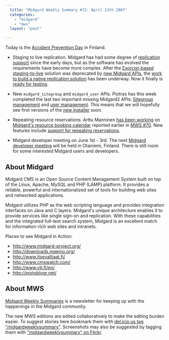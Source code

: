 ```yaml
---
  title: "Midgard Weekly Summary #72: April 13th 2007"
  categories: 
    - "midgard"
    - "mws"
  layout: "post"

---
```

Today is the [Accident Prevention Day][5] in Finland.

* Staging to live replication. Midgard has had some degree of [replication support][16] since the early days, but as the software has evolved the requirements have become more complex. After the [Exorcist-based staging-to-live][9] solution was deprecated by [new Midgard APIs][10], the [work to build a native replication solution][11] has been underway. Now it finally is [ready for testing][12].

* New `midgard_sitegroup` and `midgard_user` APIs. Piotras has this week completed the last two important missing Midgard2 APIs: [Sitegroup management][13] and [user management][14]. This means that we will hopefully see first versions of the [new installer][15] soon.

* Repeating resource reservations. Arttu Manninen [has been working][8] on [Midgard's resource booking calendar][6] reported earlier in [MWS #70][7]. New features include [support for repeating reservations][8].

* Midgard developer meeting on June 1st - 3rd. The next [Midgard developer meeting][4] will be held in Otaniemi, Finland. There is still room for some interested Midgard users and developers.

About Midgard
-------------

Midgard CMS is an Open Source Content Management System built on top of the Linux, Apache, MySQL and PHP (LAMP) platform. It provides a reliable, powerful and internationalized set of tools for building web sites and networked applications.

Midgard utilizes PHP as the web scripting language and provides integration interfaces on Java and C layers. Midgard's unique architecture enables it to provide services like single sign-on and replication. With these capabilities and the integrated full-text search system, Midgard is an excellent match for information-rich web sites and intranets.

Places to see Midgard in Action:

* <http://www.midgard-project.org/>
* <http://downloads.maemo.org/>
* <http://www.itsevaltiaat.fi/>
* <http://www.cmswatch.com/>
* <http://www.vti.fi/en/>
* <http://protoblogr.net/>

About MWS
---------

[Midgard Weekly Summaries][1] is a newsletter for keeping up with the happenings in the Midgard community.

The new MWS editions are edited collaboratively to make the editing burden easier. To suggest stories here bookmark them with [del.icio.us tag "midgardweeklysummary"][2]. Screenshots may also be suggested by tagging them with ["midgardweeklysummary" on Flickr][3].

[1]: http://www.midgard-project.org/updates/mws/
[2]: http://del.icio.us/tag/midgardweeklysummary
[3]: http://www.flickr.com/photos/tags/midgardweeklysummary
[4]: http://www.midgard-project.org/community/events/midgard_developer_meeting.html
[5]: http://www.tapaturmapaiva.fi/english
[6]: http://bergie.iki.fi/blog/resource-bookings-with-midgard/
[7]: http://www.midgard-project.org/updates/mws/view/5d271c3deebbce12fbfcfb1da1efcdbe.html
[8]: http://www.kaktus.cc/weblog/view/1176379192.html
[9]: http://www.midgard-project.org/documentation/staging-live-setup-with-exorcist/
[10]: http://www.midgard-project.org/documentation/php-midgard_replicator/
[11]: http://bergie.iki.fi/blog/more_work_on_midgard-s_replication_service/
[12]: http://www.midgard-project.org/documentation/staging_to_live_setup_with_midcom/
[13]: http://www.nemein.com/people/piotras/view/1176378122.html
[14]: http://www.nemein.com/people/piotras/view/1176379145.html
[15]: http://bergie.iki.fi/blog/midgard-in-2007--the-year-of-the-web-developer/
[16]: http://www.midgard-project.org/documentation/concepts-repligard/
